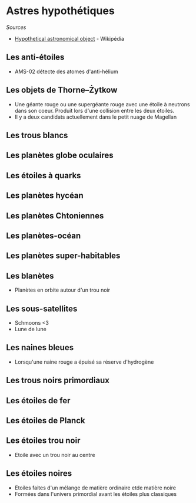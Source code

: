 # Astres hypothétiques

*Sources*

- [Hypothetical astronomical object](https://en.wikipedia.org/wiki/Hypothetical_astronomical_object) - Wikipédia

## Les anti-étoiles

- AMS-02 détecte des atomes d'anti-hélium

## Les objets de Thorne–Żytkow

- Une géante rouge ou une supergéante rouge avec une étoile à neutrons dans son coeur. Produit lors d'une collision entre les deux étoiles. 
- Il y a deux candidats actuellement dans le petit nuage de Magellan

## Les trous blancs

## Les planètes globe oculaires

## Les étoiles à quarks

## Les planètes hycéan

## Les planètes Chtoniennes

## Les planètes-océan

## Les planètes super-habitables

## Les blanètes 

- Planètes en orbite autour d'un trou noir

## Les sous-satellites

- Schmoons <3
- Lune de lune

## Les naines bleues

- Lorsqu'une naine rouge a épuisé sa réserve d'hydrogène

## Les trous noirs primordiaux

## Les étoiles de fer

## Les étoiles de Planck

## Les étoiles trou noir

- Etoile avec un trou noir au centre

## Les étoiles noires 

- Etoiles faites d'un mélange de matière ordinaire etde matière noire
- Formées dans l'univers primordial avant les étoiles plus classiques


